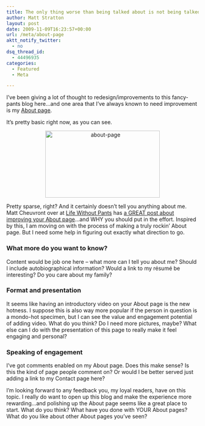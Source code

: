 ```yaml
---
title: The only thing worse than being talked about is not being talked about
author: Matt Stratton
layout: post
date: 2009-11-09T16:23:57+00:00
url: /meta/about-page
aktt_notify_twitter:
  - no
dsq_thread_id:
  - 44496935
categories:
  - Featured
  - Meta

---
```

I&#8217;ve been giving a lot of thought to redesign/improvements to this fancy-pants blog here&#8230;and one area that I&#8217;ve always known to need improvement is my <a href="/about" target="_self">About page</a>.

It&#8217;s pretty basic right now, as you can see.

<p style="text-align: center;">
  <a href="/wp-content/uploads/2009/11/about-page.png"><img class="aligncenter size-medium wp-image-5622" title="about-page" src="/wp-content/uploads/2009/11/about-page-300x175.png" alt="about-page" width="300" height="175" srcset="/wp-content/uploads/2009/11/about-page-300x175.png 300w, /wp-content/uploads/2009/11/about-page.png 584w" sizes="(max-width: 300px) 100vw, 300px" /></a>
</p>

Pretty sparse, right? And it certainly doesn&#8217;t tell you anything about me. Matt Cheuvront over at <a href="http://www.lifewithoutpants.com" target="_blank">Life Without Pants</a> has <a href="http://www.lifewithoutpants.com/blog-insight/what-does-your-about-page-say-about-you/" target="_blank">a GREAT post about improving your About page</a>&#8230;and WHY you should put in the effort. Inspired by this, I am moving on with the process of making a truly rockin&#8217; About page. But I need some help in figuring out exactly what direction to go.

### What more do you want to know?

Content would be job one here &#8211; what more can I tell you about me? Should I include autobiographical information? Would a link to my résumé be interesting? Do you care about my family?

### Format and presentation

It seems like having an introductory video on your About page is the new hotness. I suppose this is also way more popular if the person in question is a mondo-hot specimen, but I can see the value and engagement potential of adding video. What do you think? Do I need more pictures, maybe? What else can I do with the presentation of this page to really make it feel engaging and personal?

### Speaking of engagement

I&#8217;ve got comments enabled on my About page. Does this make sense? Is this the kind of page people comment on? Or would I be better served just adding a link to my Contact page here?

I&#8217;m looking forward to any feedback you, my loyal readers, have on this topic. I really do want to open up this blog and make the experience more rewarding&#8230;and polishing up the About page seems like a great place to start. What do you think? What have you done with YOUR About pages? What do you like about other About pages you&#8217;ve seen?